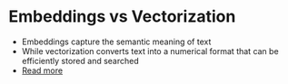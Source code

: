 # Embeddings vs Vectorization
- Embeddings capture the semantic meaning of text
- While vectorization converts text into a numerical format that can be efficiently stored and searched
- [Read more](https://dtunkelang.medium.com/ai-powered-search-embedding-based-retrieval-and-retrieval-augmented-generation-rag-cabeaba26a8b)